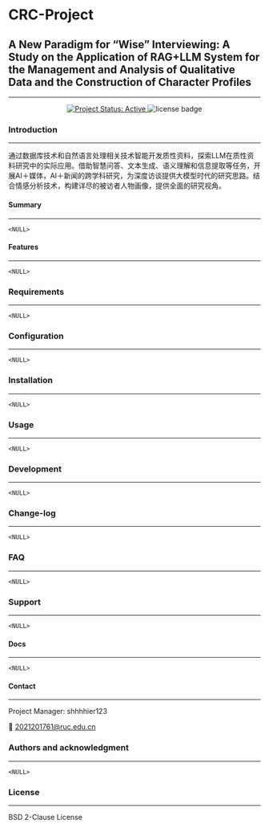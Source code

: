 # CRC-Project

## A New Paradigm for “Wise”  Interviewing: A Study on the Application of RAG+LLM System for the Management and Analysis of Qualitative Data and the Construction of Character Profiles

------

<div align="center">
  <a href="http://www.repostatus.org/#active" title="Project Status: Active – The project has reached a stable, usable state and is being actively developed.">
    <img src="http://www.repostatus.org/badges/latest/active.svg" alt="Project Status: Active" />
  </a>
  <img alt="license badge" src="https://img.shields.io/github/license/jankapunkt/latexcv">
</div>



### **Introduction**

------

通过数据库技术和自然语言处理相关技术智能开发质性资料，探索LLM在质性资料研究中的实际应用。借助智慧问答、文本生成、语义理解和信息提取等任务，开展AI＋媒体，AI＋新闻的跨学科研究，为深度访谈提供大模型时代的研究思路。结合情感分析技术，构建详尽的被访者人物画像，提供全面的研究视角。



#### **Summary**

------

`<NULL>`



#### **Features**

------

`<NULL>`



### **Requirements**

------

`<NULL>`



### **Configuration**

------

`<NULL>`



### **Installation**

------

`<NULL>`



### **Usage**

------

`<NULL>`



### **Development**

------

`<NULL>`



### **Change-log**

------

`<NULL>`



### **FAQ**

------

`<NULL>`



### **Support**

------

`<NULL>`



#### **Docs**

------

`<NULL>`



#### **Contact**

------

Project Manager: shhhhier123

:email: [2021201761@ruc.edu.cn](mailto:2021201761@ruc.edu.cn)



### **Authors and acknowledgment**

------

`<NULL>`



### **License**

------

BSD 2-Clause License

